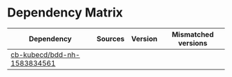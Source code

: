 # Dependency Matrix

Dependency | Sources | Version | Mismatched versions
---------- | ------- | ------- | -------------------
[cb-kubecd/bdd-nh-1583834561](https://github.com/cb-kubecd/bdd-nh-1583834561.git) |  | []() | 
